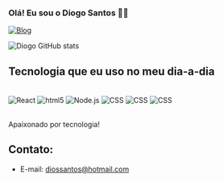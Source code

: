 ### Olá! Eu sou o Diogo Santos 👨‍💻 

[![Blog](https://img.shields.io/badge/LinkedIn-0077B5?style=for-the-badge&logo=linkedin&logoColor=white)](https://www.linkedin.com/in/diogo-santos-9a2432148/)


![Diogo GitHub stats](https://github-readme-stats.vercel.app/api?username=diogo1422&show_icons=true&theme=dracula)


## Tecnologia  que eu uso no meu dia-a-dia

<div style="display: inline_block"><br/>
<img align="center" alt= "React" src="https://img.shields.io/badge/React-20232A?style=for-the-badge&logo=react&logoColor=61DAFB" /> 
<img align="center" alt= "html5" src="https://img.shields.io/badge/HTML5-E34F26?style=for-the-badge&logo=html5&logoColor=white" />
<img align="center" alt= "Node.js" src="https://img.shields.io/badge/Node.js-43853D?style=for-the-badge&logo=node.js&logoColor=white" />
<img align="center" alt= "CSS" src="https://img.shields.io/badge/TypeScript-007ACC?style=for-the-badge&logo=typescript&logoColor=white" />
<img align="center" alt= "CSS" src="https://img.shields.io/badge/CSS-239120?&style=for-the-badge&logo=css3&logoColor=white" />
<img align="center" alt= "CSS" src="https://img.shields.io/badge/JavaScript-F7DF1E?style=for-the-badge&logo=javascript&logoColor=black" />
</div><br/>




Apaixonado por tecnologia!

## Contato:
 - E-mail: diossantos@hotmail.com

